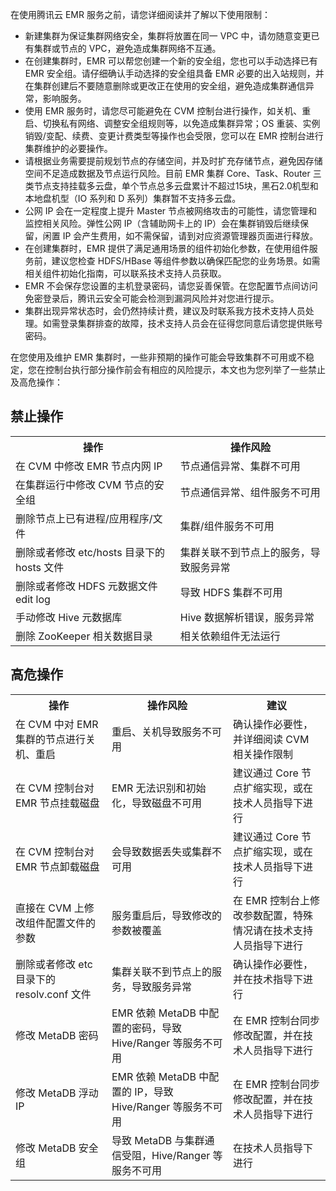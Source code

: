 在使用腾讯云 EMR 服务之前，请您详细阅读并了解以下使用限制：
- 新建集群为保证集群网络安全，集群将放置在同一 VPC 中，请勿随意变更已有集群或节点的 VPC，避免造成集群网络不互通。
- 在创建集群时，EMR 可以帮您创建一个新的安全组，您也可以手动选择已有 EMR 安全组。请仔细确认手动选择的安全组具备 EMR 必要的出入站规则，并在集群创建后不要随意删除或更改正在使用的安全组，避免造成集群通信异常，影响服务。
- 使用 EMR 服务时，请您尽可能避免在 CVM 控制台进行操作，如关机、重启、切换私有网络、调整安全组规则等，以免造成集群异常；OS 重装、实例销毁/变配、续费、变更计费类型等操作也会受限，您可以在 EMR 控制台进行集群维护的必要操作。
- 请根据业务需要提前规划节点的存储空间，并及时扩充存储节点，避免因存储空间不足造成数据及节点运行风险。目前 EMR 集群 Core、Task、Router 三类节点支持挂载多云盘，单个节点总多云盘累计不超过15块，黑石2.0机型和本地盘机型（IO 系列和 D 系列）集群暂不支持多云盘。
- 公网 IP 会在一定程度上提升 Master 节点被网络攻击的可能性，请您管理和监控相关风险。弹性公网 IP（含辅助网卡上的 IP）会在集群销毁后继续保留，闲置 IP 会产生费用，如不需保留，请到对应资源管理器页面进行释放。
- 在创建集群时，EMR 提供了满足通用场景的组件初始化参数，在使用组件服务前，建议您检查 HDFS/HBase 等组件参数以确保匹配您的业务场景。如需相关组件初始化指南，可以联系技术支持人员获取。
- EMR 不会保存您设置的主机登录密码，请您妥善保管。在您配置节点间访问免密登录后，腾讯云安全可能会检测到漏洞风险并对您进行提示。
- 集群出现异常状态时，会仍然持续计费，建议及时联系我方技术支持人员处理。如需登录集群排查的故障，技术支持人员会在征得您同意后请您提供账号密码。

在您使用及维护 EMR 集群时，一些非预期的操作可能会导致集群不可用或不稳定，您在控制台执行部分操作前会有相应的风险提示，本文也为您列举了一些禁止及高危操作：
## 禁止操作

<table>
<thread>
<tr>
<th >操作</th>
<th >操作风险</th>
</tr>
</thread>
<tr>
<td >在 CVM 中修改 EMR 节点内网 IP</td>
<td >节点通信异常、集群不可用</td>
</tr><tr>
<td >在集群运行中修改 CVM 节点的安全组</td>
<td >节点通信异常、组件服务不可用</td>
</tr><tr>
<td >删除节点上已有进程/应用程序/文件</td>
<td > 集群/组件服务不可用</td>
</tr><tr>
<td >删除或者修改 etc/hosts 目录下的 hosts 文件</td>
<td >集群关联不到节点上的服务，导致服务异常</td>
</tr><tr>
<td >删除或者修改 HDFS 元数据文件 edit log</td>
<td >导致 HDFS 集群不可用</td>
</tr><tr>
<td >手动修改 Hive 元数据库</td>
<td >Hive 数据解析错误，服务异常</td>
</tr><tr>
<td >删除 ZooKeeper 相关数据目录</td>
<td >相关依赖组件无法运行</td>
</tr>
</table>
     
## 高危操作
<table>
<thread>
<tr>
<th >操作</th>
<th >操作风险</th>
<th >建议</th>
</tr>
</thread>
<tr>
<td >在 CVM 中对 EMR 集群的节点进行关机、重启</td>
<td >重启、关机导致服务不可用</td>
<td >确认操作必要性，并详细阅读 CVM 相关操作限制</td>
</tr><tr>
<td >在 CVM 控制台对 EMR 节点挂载磁盘</td>
<td >EMR 无法识别和初始化，导致磁盘不可用</td>
<td >建议通过 Core 节点扩缩实现，或在技术人员指导下进行</td>
</tr><tr>
<td >在 CVM 控制台对 EMR 节点卸载磁盘</td>
<td >会导致数据丢失或集群不可用</td>
<td > 建议通过 Core 节点扩缩实现，或在技术人员指导下进行</td>
</tr><tr>
<td >直接在 CVM 上修改组件配置文件的参数</td>
<td >服务重启后，导致修改的参数被覆盖</td>
<td >在 EMR 控制台上修改参数配置，特殊情况请在技术支持人员指导下进行</td>
</tr><tr>
<td >删除或者修改 etc 目录下的 resolv.conf 文件</td>
<td >集群关联不到节点上的服务，导致服务异常</td>
<td >确认操作必要性，并在技术指导下进行</td>
</tr><tr>
<td >修改 MetaDB 密码</td>
<td > EMR 依赖 MetaDB 中配置的密码，导致 Hive/Ranger 等服务不可用</td>
<td >在 EMR 控制台同步修改配置，并在技术人员指导下进行</td>

</tr><tr>
<td >修改 MetaDB 浮动 IP</td>
<td >EMR 依赖 MetaDB 中配置的 IP，导致 Hive/Ranger 等服务不可用 </td>
<td > 在 EMR 控制台同步修改配置，并在技术人员指导下进行</td>
</tr><tr>
<td >修改 MetaDB 安全组</td>
<td >导致 MetaDB 与集群通信受阻，Hive/Ranger 等服务不可用 </td>
<td > 在技术人员指导下进行</td>
</tr>
</table>
